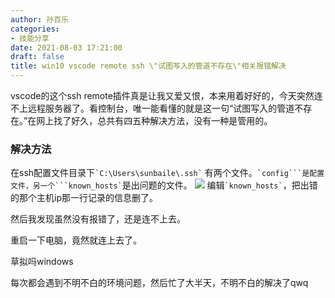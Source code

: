 ```yaml
---
author: 孙百乐
categories:
- 技能分享
date: 2021-08-03 17:21:00
draft: false
title: win10 vscode remote ssh \"试图写入的管道不存在\"相关报错解决
---
```


vscode的这个ssh remote插件真是让我又爱又恨，本来用着好好的，今天突然连不上远程服务器了。看控制台，唯一能看懂的就是这一句“试图写入的管道不存在。”在网上找了好久，总共有四五种解决方法，没有一种是管用的。

### 解决方法

在ssh配置文件目录下`` `C:\Users\sunbaile\.ssh` `` 有两个文件。`` `config```是配置文件，另一个```known_hosts` ``是出问题的文件。 ![](https://myblog-1257298572.cos.ap-shanghai.myqcloud.com/mypic/wp-content/uploads/2021/08/5ODVT_663VCLCEKTSL7.png) 编辑`` `known_hosts` ``，把出错的那个主机ip那一行记录的信息删了。

然后我发现虽然没有报错了，还是连不上去。

重启一下电脑，竟然就连上去了。

草拟吗windows

每次都会遇到不明不白的环境问题，然后忙了大半天，不明不白的解决了qwq